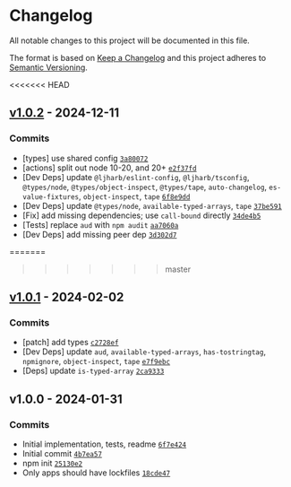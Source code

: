 # Changelog

All notable changes to this project will be documented in this file.

The format is based on [Keep a Changelog](https://keepachangelog.com/en/1.0.0/)
and this project adheres to [Semantic Versioning](https://semver.org/spec/v2.0.0.html).

<<<<<<< HEAD
## [v1.0.2](https://github.com/inspect-js/is-data-view/compare/v1.0.1...v1.0.2) - 2024-12-11

### Commits

- [types] use shared config [`3a80072`](https://github.com/inspect-js/is-data-view/commit/3a800720dd322ea4656f29d28f1d28117fb94537)
- [actions] split out node 10-20, and 20+ [`e2f37fd`](https://github.com/inspect-js/is-data-view/commit/e2f37fdf421c4629730406c2b61d5481dce4e448)
- [Dev Deps] update `@ljharb/eslint-config`, `@ljharb/tsconfig`, `@types/node`, `@types/object-inspect`, `@types/tape`, `auto-changelog`, `es-value-fixtures`, `object-inspect`, `tape` [`6f8e9dd`](https://github.com/inspect-js/is-data-view/commit/6f8e9dda376e421d30dd94e891bea3fbae7967ee)
- [Dev Deps] update `@types/node`, `available-typed-arrays`, `tape` [`37be591`](https://github.com/inspect-js/is-data-view/commit/37be59163c8df9abb016bbb4c7d76f3af549f1d2)
- [Fix] add missing dependencies; use `call-bound` directly [`34de4b5`](https://github.com/inspect-js/is-data-view/commit/34de4b5f5448ca1bb95c34686c51b5351904a317)
- [Tests] replace `aud` with `npm audit` [`aa7060a`](https://github.com/inspect-js/is-data-view/commit/aa7060ad77c9ba2d500b124b73662c3b069fc721)
- [Dev Deps] add missing peer dep [`3d302d7`](https://github.com/inspect-js/is-data-view/commit/3d302d7dbf99d75fcf4a3de14687e423ec88728f)

=======
>>>>>>> master
## [v1.0.1](https://github.com/inspect-js/is-data-view/compare/v1.0.0...v1.0.1) - 2024-02-02

### Commits

- [patch] add types [`c2728ef`](https://github.com/inspect-js/is-data-view/commit/c2728ef20064bba2588eed503a0c2e36985b638a)
- [Dev Deps] update `aud`, `available-typed-arrays`, `has-tostringtag`, `npmignore`, `object-inspect`, `tape` [`e7f9ebc`](https://github.com/inspect-js/is-data-view/commit/e7f9ebccf9aacdc112dd4f665271c96417ddfa64)
- [Deps] update `is-typed-array` [`2ca9333`](https://github.com/inspect-js/is-data-view/commit/2ca9333516afac321431ddae02d6791d50e8d5c2)

## v1.0.0 - 2024-01-31

### Commits

- Initial implementation, tests, readme [`6f7e424`](https://github.com/inspect-js/is-data-view/commit/6f7e4244ae9d766309b8f050c0b786e9c0692825)
- Initial commit [`4b7ea57`](https://github.com/inspect-js/is-data-view/commit/4b7ea57d6942dd268bcda990a96b8cd663b19eb8)
- npm init [`25130e2`](https://github.com/inspect-js/is-data-view/commit/25130e2dbecc91d398cf74c39878aa89f5e604ab)
- Only apps should have lockfiles [`18cde47`](https://github.com/inspect-js/is-data-view/commit/18cde474201a292ebdaa704d232127c814cb1d0e)
